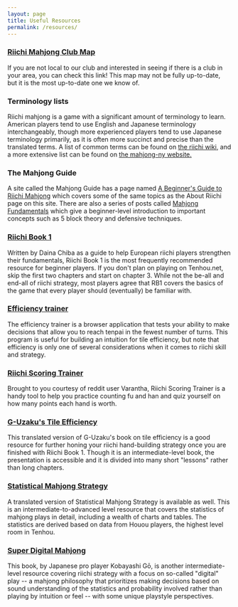 ```yaml
---
layout: page
title: Useful Resources
permalink: /resources/
---
```


### [Riichi Mahjong Club Map](https://jellicodemahjong.wordpress.com/world-riichi-map/)

If you are not local to our club and interested in seeing if there is a club in your area, you can check this link! This map may not be fully up-to-date, but it is the most up-to-date one we know of.

### Terminology lists

Riichi mahjong is a game with a significant amount of terminology to learn. American players tend to use English and Japanese terminology interchangeably, though more experienced players tend to use Japanese terminology primarily, as it is often more succinct and precise than the translated terms. A list of common terms can be found on [the riichi wiki](https://riichi.wiki/List_of_terminology_by_alphabetical_order), and a more extensive list can be found on [the mahjong-ny website.](http://mahjong-ny.com/features/terminology/)

### The Mahjong Guide

A site called the Mahjong Guide has a page named [A Beginner's Guide to Riichi Mahjong](https://mahjong.guide/a-beginners-guide-to-riichi-mahjong/) which covers some of the same topics as the About Riichi page on this site. There are also a series of posts called [Mahjong Fundamentals](https://mahjong.guide/2017/12/29/mahjong-fundamentals-1-introduction/) which give a beginner-level introduction to important concepts such as 5 block theory and defensive techniques.

### [Riichi Book 1](https://github.com/dainachiba/RiichiBooks/raw/master/RiichiBook1.pdf)

Written by Daina Chiba as a guide to help European riichi players strengthen their fundamentals, Riichi Book 1 is the most frequently recommended resource for beginner players. If you don't plan on playing on Tenhou.net, skip the first two chapters and start on chapter 3. While not the be-all and end-all of riichi strategy, most players agree that RB1 covers the basics of the game that every player should (eventually) be familiar with.

### [Efficiency trainer](https://euophrys.itch.io/mahjong-efficiency-trainer)

The efficiency trainer is a browser application that tests your ability to make decisions that allow you to reach tenpai in the fewest number of turns. This program is useful for building an intuition for tile efficiency, but note that efficiency is only one of several considerations when it comes to riichi skill and strategy.

### [Riichi Scoring Trainer](https://scoringtrainer.konbamwa.net/)

Brought to you courtesy of reddit user Varantha, Riichi Scoring Trainer is a handy tool to help you practice counting fu and han and quiz yourself on how many points each hand is worth.

### [G-Uzaku's Tile Efficiency](https://drive.google.com/file/d/1ApHp2Dm-3dkEQTEAnmfTsk8J6OaH8d4G/view)

This translated version of G-Uzaku's book on tile efficiency is a good resource for further honing your riichi hand-building strategy once you are finished with Riichi Book 1. Though it is an intermediate-level book, the presentation is accessible and it is divided into many short "lessons" rather than long chapters.

### [Statistical Mahjong Strategy](https://de.catbox.moe/3edzau.pdf)

A translated version of Statistical Mahjong Strategy is available as well. This is an intermediate-to-advanced level resource that covers the statistics of mahjong plays in detail, including a wealth of charts and tables. The statistics are derived based on data from Houou players, the highest level room in Tenhou.

### [Super Digital Mahjong](https://natsuai.com/mahjong/digital/)

This book, by Japanese pro player Kobayashi Gō, is another intermediate-level resource covering riichi strategy with a focus on so-called "digital" play -- a mahjong philosophy that prioritizes making decisions based on sound understanding of the statistics and probability involved rather than playing by intuition or feel -- with some unique playstyle perspectives.
